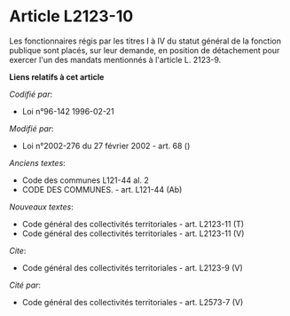 # Article L2123-10

Les fonctionnaires régis par les titres I à IV du statut général de la fonction publique sont placés, sur leur demande, en
position de détachement pour exercer l'un des mandats mentionnés à l'article L. 2123-9.

**Liens relatifs à cet article**

_Codifié par_:

  - Loi n°96-142 1996-02-21

_Modifié par_:

  - Loi n°2002-276 du 27 février 2002 - art. 68 ()

_Anciens textes_:

  - Code des communes L121-44 al. 2
  - CODE DES COMMUNES. - art. L121-44 (Ab)

_Nouveaux textes_:

  - Code général des collectivités territoriales - art. L2123-11 (T)
  - Code général des collectivités territoriales - art. L2123-11 (V)

_Cite_:

  - Code général des collectivités territoriales - art. L2123-9 (V)

_Cité par_:

  - Code général des collectivités territoriales - art. L2573-7 (V)
